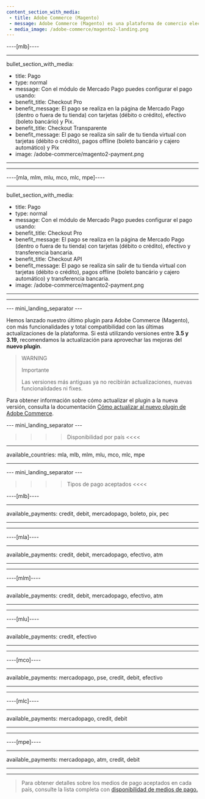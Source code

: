 ```yaml
---
content_section_with_media:
 - title: Adobe Commerce (Magento)
 - message: Adobe Commerce (Magento) es una plataforma de comercio electrónico que te permite crear una tienda online personalizable, ideal para grandes empresas que quieran ofrecer una experiencia única. Adobe Commerce (Magento) es la última versión de esta plataforma, que ofrece una interfaz fácil de usar, mayor velocidad, un soporte de limpieza de caché incorporado y más estabilidad.
 - media_image: /adobe-commerce/magento2-landing.png 
---
```

 
----[mlb]----

---
bullet_section_with_media:
 - title: Pago
 - type: normal
 - message: Con el módulo de Mercado Pago puedes configurar el pago usando:
 - benefit_title: Checkout Pro
 - benefit_message: El pago se realiza en la página de Mercado Pago (dentro o fuera de tu tienda) con tarjetas (débito o crédito), efectivo (boleto bancário) y Pix.
 - benefit_title: Checkout Transparente
 - benefit_message: El pago se realiza sin salir de tu tienda virtual con tarjetas (débito o crédito), pagos offline (boleto bancário y cajero automático) y Pix
 - image: /adobe-commerce/magento2-payment.png 
---
------------

----[mla, mlm, mlu, mco, mlc, mpe]----

---
bullet_section_with_media:
 - title: Pago
 - type: normal
 - message: Con el módulo de Mercado Pago puedes configurar el pago usando:
 - benefit_title: Checkout Pro
 - benefit_message: El pago se realiza en la página de Mercado Pago (dentro o fuera de tu tienda) con tarjetas (débito o crédito), efectivo y transferencia bancaria.
 - benefit_title: Checkout API
 - benefit_message: El pago se realiza sin salir de tu tienda virtual con tarjetas (débito o crédito), pagos offline (boleto bancário y cajero automático) y transferencia bancaria.
 - image: /adobe-commerce/magento2-payment.png 
---
------------

--- mini_landing_separator ---

Hemos lanzado nuestro último plugin para Adobe Commerce (Magento), con más funcionalidades y total compatibilidad con las últimas actualizaciones de la plataforma. Si está utilizando versiones entre **3.5 y 3.19**, recomendamos la actualización para aprovechar las mejoras del **nuevo plugin**.

> WARNING
>
> Importante
>
> Las versiones más antiguas ya no recibirán actualizaciones, nuevas funcionalidades ni fixes.

Para obtener información sobre cómo actualizar el plugin a la nueva versión, consulta la documentación [Cómo actualizar al nuevo plugin de Adobe Commerce](/developers/es/docs/adobe-commerce/upgrade-to-the-new-plugin).

--- mini_landing_separator ---
 
>>>> Disponibilidad por país <<<<
---
available_countries: mla, mlb, mlm, mlu, mco, mlc, mpe

---
 
--- mini_landing_separator ---
 
>>>> Tipos de pago aceptados <<<<
 
----[mlb]----

---
available_payments: credit, debit, mercadopago, boleto, pix, pec

---
------------

----[mla]---- 

---
available_payments: credit, debit, mercadopago, efectivo, atm

----
------------

----[mlm]---- 

---
available_payments: credit, debit, mercadopago, efectivo, atm

----
------------

----[mlu]---- 

---
available_payments: credit, efectivo

----
------------

----[mco]---- 

---
available_payments: mercadopago, pse, credit, debit, efectivo

----
------------

----[mlc]---- 

---
available_payments: mercadopago, credit, debit

----
------------

----[mpe]---- 

---
available_payments: mercadopago, atm, credit, debit

----
------------
> Para obtener detalles sobre los medios de pago aceptados en cada país, consulte la lista completa con [disponibilidad de medios de pago.](/developers/es/docs/sales-processing/payment-methods)